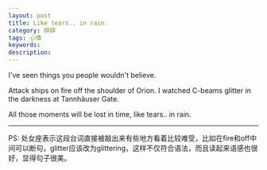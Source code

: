 ```yaml
---
layout: post
title: Like tears.. in rain.
category: 碎碎
tags: 心情
keywords: 
description: 
---
```

  I've seen things you people wouldn't believe. 

  Attack ships on fire off the shoulder of Orion. I watched C-beams glitter in the darkness at Tannhäuser Gate. 

  All those moments will be lost in time, like tears.. in rain.

  -----------------------

  PS: 处女座表示这段台词直接被敲出来有些地方看着比较难受，比如在fire和off中间可以断句，glitter应该改为glittering，这样不仅符合语法，而且读起来语感也很好，显得句子很美。